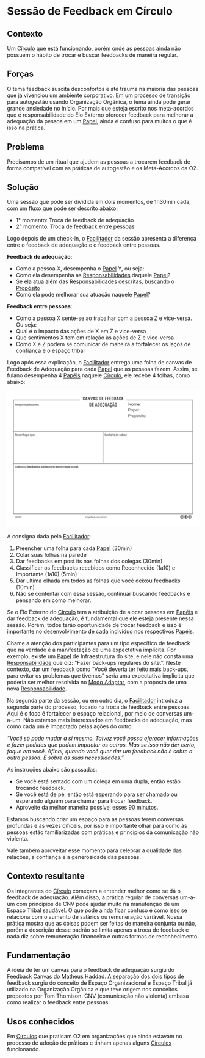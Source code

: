 # Sessão de Feedback em Círculo

## Contexto

Um [Círculo][circulos] que está funcionando, porém onde as pessoas ainda não possuem o hábito de trocar e buscar feedbacks de maneira regular.

## Forças

O tema feedback suscita desconfortos e até trauma na maioria das pessoas que já vivenciou um ambiente corporativo. Em um processo de transição para autogestão usando Organização Orgânica, o tema ainda pode gerar grande ansiedade no início. Por mais que esteja escrito nos meta-acordos que é responsabilidade do Elo Externo oferecer feedback para melhorar a adequação da pessoa em um [Papel][papeis], ainda é confuso para muitos o que é isso na prática.

## Problema

Precisamos de um ritual que ajudem as pessoas a trocarem feedback de forma compatível com as práticas de autogestão e os Meta-Acordos da O2.

## Solução

Uma sessão que pode ser dividida em dois momentos, de 1h30min cada, com um fluxo que pode ser descrito abaixo:

* 1° momento: Troca de feedback de adequação
* 2° momento: Troca de feedback entre pessoas

Logo depois de um check-in, o [Facilitador][facilitador] da sessão apresenta a diferença entre o feedback de adequação e o feedback entre pessoas.

**Feedback de adequação**:

* Como a pessoa X, desempenha o [Papel][papeis] Y, ou seja:
* Como ela desempenha as [Responsabilidades][papeis] daquele [Papel][papeis]?
* Se ela atua além das [Responsabilidades][papeis] descritas, buscando o [Propósito][papeis]
* Como ela pode melhorar sua atuação naquele [Papel][papeis]?

**Feedback entre pessoas**:

* Como a pessoa X sente-se ao trabalhar com a pessoa Z e vice-versa. Ou seja:
* Qual é o impacto das ações de X em Z e vice-versa
* Que sentimentos X tem em relação às ações de Z e vice-versa
* Como X e Z podem se comunicar de maneira a fortalecer os laços de confiança e o espaço tribal

Logo após essa explicação, o [Facilitador][facilitador] entrega uma folha de canvas de Feedback de Adequação para cada [Papel][papeis] que as pessoas fazem. Assim, se fulano desempenha 4 [Papéis][papeis] naquele [Círculo][circulos], ele recebe 4 folhas, como abaixo:

![Canvas de Feedback de Adequa&#xE7;&#xE3;o](../imagens/canvas-de-feedback-de-adequacao.png)

A consigna dada pelo [Facilitador][facilitador]:

1. Preencher uma folha para cada [Papel][papeis] \(30min\)
2. Colar suas folhas na parede
3. Dar feedbacks em post its nas folhas dos colegas \(30min\)
4. Classificar os feedbacks recebidos como Reconhecido \(1a10\) e Importante \(1a10\) \(5min\)
5. Dar ultima olhada em todos as folhas que você deixou feedbacks \(10min\)
6. Não se contentar com essa sessão, continuar buscando feedbacks e pensando em como melhorar.

Se o Elo Externo do [Círculo][circulos] tem a atribuição de alocar pessoas em [Papéis][papeis] e dar feedback de adequação, é fundamental que ele esteja presente nessa sessão. Porém, todos terão oportunidade de trocar feedback e isso é importante no desenvolvimento de cada indivíduo nos respectivos [Papéis][papeis].

Chame a atenção dos participantes para um tipo específico de feedback que na verdade é a manifestação de uma expectativa implícita. Por exemplo, existe um [Papel][papeis] de Infraestrutura do site, e nele não consta uma [Responsabilidade][papeis] que diz: “Fazer back-ups regulares do site.”. Neste contexto, dar um feedback como “Você deveria ter feito mais back-ups, para evitar os problemas que tivemos” seria uma expectativa implícita que poderia ser melhor resolvida no [Modo Adaptar][adaptar], com a proposta de uma nova [Responsabilidade][papeis].

Na segunda parte da sessão, ou em outro dia, o [Facilitador][facilitador] introduz a segunda parte do processo, focado na troca de feedback entre pessoas. Aqui é o foco é fortalecer o espaço relacional, por meio de conversas um-a-um. Não estamos mais interessados em feedbacks de adequação, mas como cada um é impactado pelas ações do outro.

_“Você só pode mudar a si mesmo. Talvez você possa oferecer informações e fazer pedidos que podem impactar os outros. Mas se isso não der certo, foque em você. Afinal, quando você quer dar um feedback não é sobre a outra pessoa. É sobre as suas necessidades.”_

As instruções abaixo são passadas:

* Se você está sentado com um colega em uma dupla, então estão trocando feedback.
* Se você está de pé, então está esperando para ser chamado ou esperando alguém para chamar para trocar feedback.
* Aproveite da melhor maneira possível esses 90 minutos.

Estamos buscando criar um espaço para as pessoas terem conversas profundas e às vezes difíceis, por isso é importante olhar para como as pessoas estão familiarizadas com práticas e princípios da comunicação não violenta.

Vale também aproveitar esse momento para celebrar a qualidade das relações, a confiança e a generosidade das pessoas.

## Contexto resultante

Os integrantes do [Círculo][circulos] começam a entender melhor como se dá o feedback de adequação. Além disso, a prática regular de conversas um-a-um com princípios de CNV pode ajudar muito na manutenção de um Espaço Tribal saudável. O que pode ainda ficar confuso é como isso se relaciona com o aumento de salários ou remuneração variável. Nossa prática mostra que as coisas podem ser feitas de maneira conjunta ou não, porém a descrição desse padrão se limita apenas a troca de feedback e nada diz sobre remuneração financeira e outras formas de reconhecimento.

## Fundamentação

A ideia de ter um canvas para o feedback de adequação surgiu do Feedback Canvas do Matheus Haddad. A separação dos dois tipos de feedback surgiu do conceito de Espaço Organizacional e Espaço Tribal já utilizado na Organização Orgânica e que teve origem nos conceitos propostos por Tom Thomison. CNV \(comunicação não violenta\) embasa como realizar o feedback entre pessoas.

## Usos conhecidos

Em [Círculos][circulos] que praticam O2 em organizações que ainda estavam no processo de adoção de práticas e tinham apenas alguns [Círculos][circulos] funcionando.


[papeis]: ../../meta-acordos/estrutura-organizacional.md#papeis
[circulos]: ../../meta-acordos/estrutura-organizacional.md#circulos
[adaptar]: ../../meta-acordos/reunioes-de-circulo.md#adaptar
[facilitador]: ../../meta-acordos/papeis-essenciais.md#facilitador
